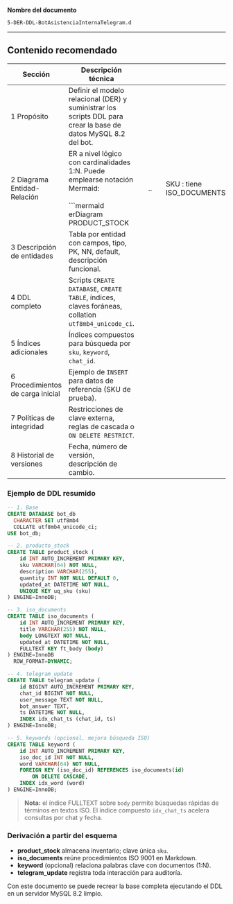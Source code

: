 **Nombre del documento**

`5-DER-DDL-BotAsistenciaInternaTelegram.d`

---

## Contenido recomendado

| Sección                            | Descripción técnica                                                                                                                  |   |    |   |                                   |   |                                                      |   |                            |
| ---------------------------------- | ------------------------------------------------------------------------------------------------------------------------------------ | - | -- | - | --------------------------------- | - | ---------------------------------------------------- | - | -------------------------- |
| 1  Propósito                       | Definir el modelo relacional (DER) y suministrar los scripts DDL para crear la base de datos MySQL 8.2 del bot.                      |   |    |   |                                   |   |                                                      |   |                            |
| 2  Diagrama Entidad-Relación       | ER a nivel lógico con cardinalidades 1\:N. Puede emplearse notación Mermaid:<br><br>\`\`\`mermaid<br>erDiagram<br>    PRODUCT\_STOCK |   | .. |   | SKU : tiene<br>    ISO\_DOCUMENTS |   | --o{ KEYWORD : contiene<br>    TELEGRAM\_UPDATE }o-- |   | CHAT : pertenece<br>\`\`\` |
| 3  Descripción de entidades        | Tabla por entidad con campos, tipo, PK, NN, default, descripción funcional.                                                          |   |    |   |                                   |   |                                                      |   |                            |
| 4  DDL completo                    | Scripts `CREATE DATABASE`, `CREATE TABLE`, índices, claves foráneas, collation `utf8mb4_unicode_ci`.                                 |   |    |   |                                   |   |                                                      |   |                            |
| 5  Índices adicionales             | Índices compuestos para búsqueda por `sku`, `keyword`, `chat_id`.                                                                    |   |    |   |                                   |   |                                                      |   |                            |
| 6  Procedimientos de carga inicial | Ejemplo de `INSERT` para datos de referencia (SKU de prueba).                                                                        |   |    |   |                                   |   |                                                      |   |                            |
| 7  Políticas de integridad         | Restricciones de clave externa, reglas de cascada o `ON DELETE RESTRICT`.                                                            |   |    |   |                                   |   |                                                      |   |                            |
| 8  Historial de versiones          | Fecha, número de versión, descripción de cambio.                                                                                     |   |    |   |                                   |   |                                                      |   |                            |

### Ejemplo de DDL resumido

```sql
-- 1. Base
CREATE DATABASE bot_db 
  CHARACTER SET utf8mb4 
  COLLATE utf8mb4_unicode_ci;
USE bot_db;

-- 2. producto_stock
CREATE TABLE product_stock (
    id INT AUTO_INCREMENT PRIMARY KEY,
    sku VARCHAR(64) NOT NULL,
    description VARCHAR(255),
    quantity INT NOT NULL DEFAULT 0,
    updated_at DATETIME NOT NULL,
    UNIQUE KEY uq_sku (sku)
) ENGINE=InnoDB;

-- 3. iso_documents
CREATE TABLE iso_documents (
    id INT AUTO_INCREMENT PRIMARY KEY,
    title VARCHAR(255) NOT NULL,
    body LONGTEXT NOT NULL,
    updated_at DATETIME NOT NULL,
    FULLTEXT KEY ft_body (body)
) ENGINE=InnoDB 
  ROW_FORMAT=DYNAMIC;

-- 4. telegram_update
CREATE TABLE telegram_update (
    id BIGINT AUTO_INCREMENT PRIMARY KEY,
    chat_id BIGINT NOT NULL,
    user_message TEXT NOT NULL,
    bot_answer TEXT,
    ts DATETIME NOT NULL,
    INDEX idx_chat_ts (chat_id, ts)
) ENGINE=InnoDB;

-- 5. keywords (opcional, mejora búsqueda ISO)
CREATE TABLE keyword (
    id INT AUTO_INCREMENT PRIMARY KEY,
    iso_doc_id INT NOT NULL,
    word VARCHAR(64) NOT NULL,
    FOREIGN KEY (iso_doc_id) REFERENCES iso_documents(id) 
        ON DELETE CASCADE,
    INDEX idx_word (word)
) ENGINE=InnoDB;
```

> **Nota:** el índice FULLTEXT sobre `body` permite búsquedas rápidas de términos en textos ISO. El índice compuesto `idx_chat_ts` acelera consultas por chat y fecha.

### Derivación a partir del esquema

* **product\_stock** almacena inventario; clave única `sku`.
* **iso\_documents** reúne procedimientos ISO 9001 en Markdown.
* **keyword** (opcional) relaciona palabras clave con documentos (1\:N).
* **telegram\_update** registra toda interacción para auditoría.

Con este documento se puede recrear la base completa ejecutando el DDL en un servidor MySQL 8.2 limpio.
